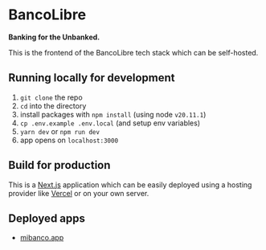 # BancoLibre

**Banking for the Unbanked.**

This is the frontend of the BancoLibre tech stack which can be self-hosted.

## Running locally for development

1. `git clone` the repo
2. `cd` into the directory
3. install packages with `npm install` (using node `v20.11.1`)
4. `cp .env.example .env.local` (and setup env variables)
5. `yarn dev` or `npm run dev`
6. app opens on `localhost:3000`

## Build for production

This is a [Next.js](https://nextjs.org/docs/app/building-your-application/deploying) application which can be easily deployed using a hosting provider like [Vercel](https://vercel.com/new?filter=next.js) or on your own server.

## Deployed apps

- [mibanco.app](https://mibanco.app/)
